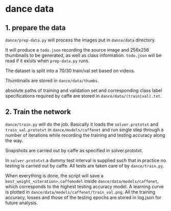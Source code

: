 # dance data

## 1. prepare the data
`dance/prep-data.py` will process the images put in `dance/data` directory. 

It will produce a `todo.json` recording the source image and 256x256 thumbnails 
to be generated, as well as class information. `todo.json` will be read if it
exists when `prep-data.py` runs.

The dataset is split into a 70/30 train/val set based on videos.

Thumbnails are stored in `dance/data/thumbs`.

absolute paths of training and validation set and corresponding class
label specifications required by caffe are stored in `dance/data/(train|val).txt`.

## 2. Train the network
`dance/train.py` will do the job. Basically it loads the `solver.prototxt` and
`train_val.prototxt` in `dance/models/caffenet` and run single step through a 
number of iterations while recording the training and testing accuracy along 
the way. 

Snapshots are carried out by caffe as specified in solver.prototxt.

In `solver.prototxt` a dummy test interval is supplied such that in practice no
testing is carried out by caffe. All tests are taken care of by
`dance/train.py`.

When everything is done, the script will save a
`best_weight_<iteration>.caffemodel` inside `dance/data/models/caffenet`, which
corresponds to the highest testing accuracy model. A learning curve is plotted
in `dance/data/models/caffenet/train_val.png`. All the training accuracy, losses
and those of the testing epochs are stored in log.json for future analysis.

